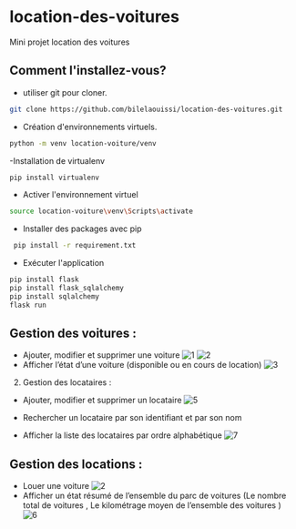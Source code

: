 # location-des-voitures
Mini projet location des voitures

## Comment l'installez-vous?
- utiliser git pour cloner.
```bash
git clone https://github.com/bilelaouissi/location-des-voitures.git
```
- Création d'environnements virtuels.
```bash
python -m venv location-voiture/venv
```
-Installation de virtualenv
```bash
pip install virtualenv
```
- Activer l'environnement virtuel
```bash
source location-voiture\venv\Scripts\activate
```
- Installer des packages avec pip
```bash
 pip install -r requirement.txt
 ```
- Exécuter l'application
```bash
pip install flask
pip install flask_sqlalchemy
pip install sqlalchemy
flask run
 ```
 
## Gestion des voitures :
- Ajouter, modifier et supprimer une voiture 
![1](https://user-images.githubusercontent.com/24235276/147363439-2bb286c4-94dd-40f6-baa9-d4707262067d.png)
![2](https://user-images.githubusercontent.com/24235276/147363467-d6d56b1b-54ac-493b-a333-5e6261b2e1d2.png)
- Afficher l’état d’une voiture (disponible ou en cours de location)
![3](https://user-images.githubusercontent.com/24235276/147363478-c6621ba4-6fbb-4feb-8e10-f2f9d1da7d78.png)

2) Gestion des locataires :
- Ajouter, modifier et supprimer un locataire
![5](https://user-images.githubusercontent.com/24235276/147363916-889a8a4f-ba7c-4628-a993-1b0a04ae91ee.png)

- Rechercher un locataire par son identifiant et par son nom
- Afficher la liste des locataires par ordre alphabétique
![7](https://user-images.githubusercontent.com/24235276/147363623-48bf2b02-01ad-455f-953b-4063000fca63.png)

## Gestion des locations :
- Louer une voiture
![2](https://user-images.githubusercontent.com/24235276/147364030-ec2d3ff6-946c-46b6-abdf-f973a5d3a9be.png)
- Afficher un état résumé de l’ensemble du parc de voitures (Le nombre total de voitures , Le kilométrage moyen de l’ensemble des voitures )
![6](https://user-images.githubusercontent.com/24235276/147364087-f458e4af-1e8b-41be-a818-d899f6fb5bb7.png)
